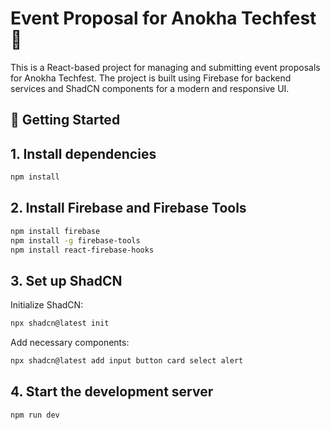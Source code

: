 # Event Proposal for Anokha Techfest 🌟
This is a React-based project for managing and submitting event proposals for Anokha Techfest. The project is built using Firebase for backend services and ShadCN components for a modern and responsive UI.

## 🚀 Getting Started

## 1. Install dependencies

```sh
npm install
```

## 2. Install Firebase and Firebase Tools

```sh
npm install firebase
npm install -g firebase-tools
npm install react-firebase-hooks
```
## 3. Set up ShadCN
Initialize ShadCN:
```sh
npx shadcn@latest init
```

Add necessary components:
```sh
npx shadcn@latest add input button card select alert
```


## 4. Start the development server
```sh
npm run dev
```
